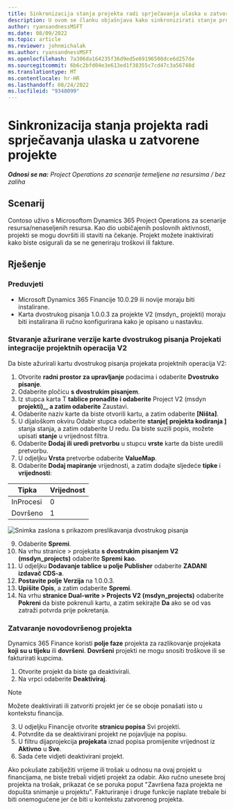 ```yaml
---
title: Sinkronizacija stanja projekta radi sprječavanja ulaska u zatvorene projekte
description: U ovom se članku objašnjava kako sinkronizirati stanje projekta da biste spriječili ulazak u odnosu na neaktivne ili zatvorene projekte.
author: ryansandnessMSFT
ms.date: 08/09/2022
ms.topic: article
ms.reviewer: johnmichalak
ms.author: ryansandnessMSFT
ms.openlocfilehash: 7a306da164235f36d9ed5e69196508dce6d257de
ms.sourcegitcommit: 6b6c2bfd04e3e613ed1f38355c7cd47c3a56748d
ms.translationtype: MT
ms.contentlocale: hr-HR
ms.lasthandoff: 08/24/2022
ms.locfileid: "9348099"
---
```

# <a name="sync-project-status-to-prevent-entry-against-closed-projects"></a>Sinkronizacija stanja projekta radi sprječavanja ulaska u zatvorene projekte

_**Odnosi se na:** Project Operations za scenarije temeljene na resursima / bez zaliha_

## <a name="scenario"></a>Scenarij

Contoso uživo s Microsoftom Dynamics 365 Project Operations za scenarije resursa/nenaseljenih resursa. Kao dio uobičajenih poslovnih aktivnosti, projekti se mogu dovršiti ili staviti na čekanje. Projekt možete inaktivirati kako biste osigurali da se ne generiraju troškovi ili fakture.

## <a name="solution"></a>Rješenje

### <a name="prerequisites"></a>Preduvjeti

-   Microsoft Dynamics 365 Financije 10.0.29 ili novije moraju biti instalirane.
-   Karta dvostrukog pisanja 1.0.0.3 za projekte V2 (msdyn\_ projekti) moraju biti instalirana ili ručno konfigurirana kako je opisano u nastavku.

### <a name="create-an-updated-version-of-the-project-operations-integration-projects-v2-dual-write-map"></a>Stvaranje ažurirane verzije karte dvostrukog pisanja Projekati integracije projektnih operacija V2

Da biste ažurirali kartu dvostrukog pisanja projekata projektnih operacija V2:

1. Otvorite **radni prostor za upravljanje** podacima i odaberite **Dvostruko pisanje**.
2. Odaberite pločicu **s dvostrukim pisanjem**.
3. Iz stupca karta T **tablice pronađite i odaberite** Project V2 (msdyn **projekti),\_ a zatim odaberite** Zaustavi.
4. Odaberite naziv karte da biste otvorili kartu, a zatim odaberite **[Ništa]**.
5. U dijaloškom okviru Odabir stupca odaberite **stanje\[ projekta kodiranja \]** stanja stanja, a zatim odaberite U redu. Da biste suzili popis, možete upisati **stanje** u vrijednost filtra.
6.  Odaberite **Dodaj ili uredi pretvorbu** u stupcu **vrste** karte da biste uredili pretvorbu.
7.  U odjeljku **Vrsta** pretvorbe odaberite **ValueMap**.
8.  Odaberite **Dodaj mapiranje** vrijednosti, a zatim dodajte sljedeće **tipke** i **vrijednosti**:

   Tipka       | Vrijednost 
   ----------|-------
   InProcesi | 0     
   Dovršeno | 1     

![Snimka zaslona s prikazom preslikavanja dvostrukog pisanja](media/projectstage-dw-mapping.png)

9. Odaberite **Spremi**.
10. Na vrhu stranice > projekata **s dvostrukim pisanjem V2 (msdyn_projects)** odaberite **Spremi kao**.
11. U odjeljku **Dodavanje tablice** **u polje Publisher** odaberite **ZADANI izdavač CDS-a**.
12. **Postavite polje Verzija** na 1.0.0.3.
13. **Upišite Opis**, a zatim odaberite **Spremi**.
14. Na vrhu **stranice Dual-write > Projects V2 (msdyn_projects)** odaberite **Pokreni** da biste pokrenuli kartu, a zatim sekirajte **Da** ako se od vas zatraži potvrda prije pokretanja. 

### <a name="close-a-newly-completed-project"></a>Zatvaranje novodovršenog projekta

Dynamics 365 Finance koristi **polje faze** projekta za razlikovanje projekata **koji su u tijeku** ili **dovršeni**. **Dovršeni** projekti ne mogu snositi troškove ili se fakturirati kupcima.

1. Otvorite projekt da biste ga deaktivirali.
2. Na vrpci odaberite **Deaktiviraj**.

> [!NOTE]
> Možete deaktivirati ili zatvoriti projekt jer će se oboje ponašati isto u kontekstu financija.

3. U odjeljku Financije otvorite **stranicu popisa** Svi projekti.
4. Potvrdite da se deaktivirani projekt ne pojavljuje na popisu.
5. U filtru dijaprojekcija **projekata** iznad popisa promijenite vrijednost iz **Aktivno** u **Sve**.
6. Sada ćete vidjeti deaktivirani projekt.

Ako pokušate zabilježiti vrijeme ili trošak u odnosu na ovaj projekt u financijama, ne biste trebali vidjeti projekt za odabir. Ako ručno unesete broj projekta na trošak, prikazat će se poruka poput "Završena faza projekta ne dopušta snimanje u projektu". Fakturiranje i druge funkcije naplate trebale bi biti onemogućene jer će biti u kontekstu zatvorenog projekta.

